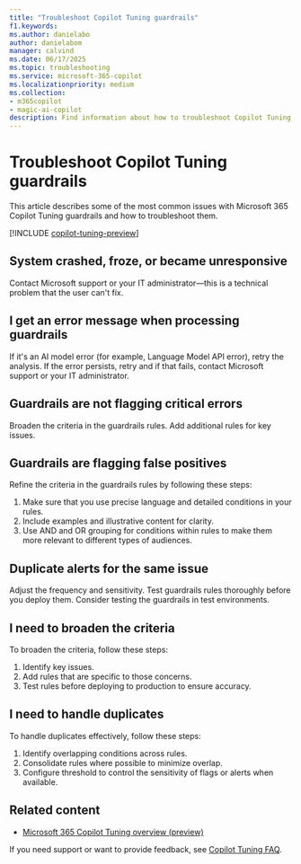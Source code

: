 ```yaml
---
title: "Troubleshoot Copilot Tuning guardrails"
f1.keywords:
ms.author: danielabo
author: danielabom
manager: calvind
ms.date: 06/17/2025
ms.topic: troubleshooting
ms.service: microsoft-365-copilot
ms.localizationpriority: medium
ms.collection:
- m365copilot
- magic-ai-copilot
description: Find information about how to troubleshoot Copilot Tuning guardrails.
---
```


# Troubleshoot Copilot Tuning guardrails

This article describes some of the most common issues with Microsoft 365 Copilot Tuning guardrails and how to troubleshoot them.

[!INCLUDE [copilot-tuning-preview](includes/copilot-tuning-preview.md)]

## System crashed, froze, or became unresponsive

Contact Microsoft support or your IT administrator—this is a technical problem that the user can't fix.

## I get an error message when processing guardrails 

If it's an AI model error (for example, Language Model API error), retry the analysis. If the error persists, retry and if that fails, contact Microsoft support or your IT administrator.

## Guardrails are not flagging critical errors

Broaden the criteria in the guardrails rules. Add additional rules for key issues.

## Guardrails are flagging false positives

Refine the criteria in the guardrails rules by following these steps:

1. Make sure that you use precise language and detailed conditions in your rules.
2. Include examples and illustrative content for clarity.
3. Use AND and OR grouping for conditions within rules to make them more relevant to different types of audiences.

## Duplicate alerts for the same issue

Adjust the frequency and sensitivity. Test guardrails rules thoroughly before you deploy them. Consider testing the guardrails in test environments.

## I need to broaden the criteria

To broaden the criteria, follow these steps:

   1. Identify key issues.
   2. Add rules that are specific to those concerns.
   3. Test rules before deploying to production to ensure accuracy.

## I need to handle duplicates

To handle duplicates effectively, follow these steps:

  1. Identify overlapping conditions across rules.
  2. Consolidate rules where possible to minimize overlap.
  3. Configure threshold to control the sensitivity of flags or alerts when available.

## Related content

- [Microsoft 365 Copilot Tuning overview (preview)](copilot-tuning-overview.md)

If you need support or want to provide feedback, see [Copilot Tuning FAQ](/copilot/copilot-tuning-faq.yml).
